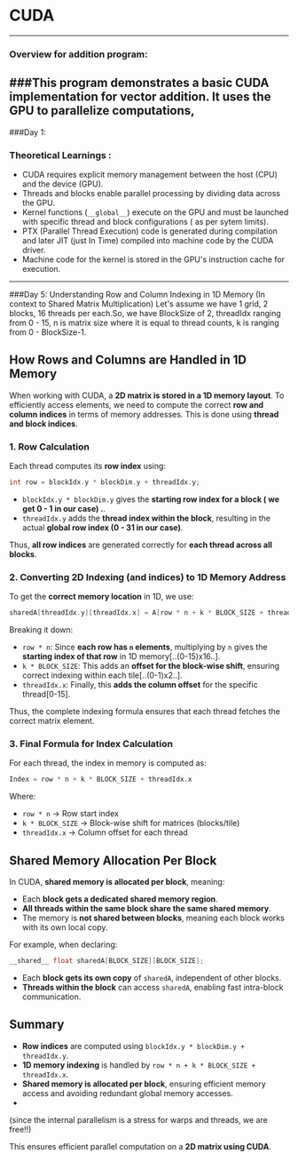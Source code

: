 # CUDA 
-------------------------------------------------------------------------------
### Overview for addition program:
###This program demonstrates a basic CUDA implementation for vector addition. It uses the GPU to parallelize computations,
---
###Day 1:
### Theoretical Learnings : 
- CUDA requires explicit memory management between the host (CPU) and the device (GPU).
- Threads and blocks enable parallel processing by dividing data across the GPU.
- Kernel functions (`__global__`) execute on the GPU and must be launched with specific thread and block configurations ( as per sytem limits).
- PTX (Parallel Thread Execution) code is generated during compilation and later JIT (just In Time) compiled into machine code by the CUDA driver.
- Machine code for the kernel is stored in the GPU's instruction cache for execution.
---------------------------------------------------------------------------------

###Day 5: Understanding Row and Column Indexing in 1D Memory (In context to Shared Matrix Multiplication)
Let's assume we have 1 grid, 2 blocks, 16 threads per each.So, we have BlockSize of 2, threadIdx ranging from 0 - 15, n is matrix size where it is equal to thread counts, k is ranging from 0 - BlockSize-1.
## How Rows and Columns are Handled in 1D Memory
When working with CUDA, a **2D matrix is stored in a 1D memory layout**. To efficiently access elements, we need to compute the correct **row and column indices** in terms of memory addresses. This is done using **thread and block indices**.

### 1. **Row Calculation**
Each thread computes its **row index** using:
```cpp
int row = blockIdx.y * blockDim.y + threadIdx.y;
```
- `blockIdx.y * blockDim.y` gives the **starting row index for a block ( we get 0 - 1 in our case) .**.
- `threadIdx.y` adds the **thread index within the block**, resulting in the actual **global row index (0 - 31 in our case)**.

Thus, **all row indices** are generated correctly for **each thread across all blocks**.

### 2. **Converting 2D Indexing (and indices) to 1D Memory Address**
To get the **correct memory location** in 1D, we use:
```cpp
sharedA[threadIdx.y][threadIdx.x] = A[row * n + k * BLOCK_SIZE + threadIdx.x];
```
Breaking it down:
- `row * n`: Since **each row has `n` elements**, multiplying by `n` gives the **starting index of that row** in 1D memory[..(0-15)x16..].
- `k * BLOCK_SIZE`: This adds an **offset for the block-wise shift**, ensuring correct indexing within each tile[..(0-1)x2..].
- `threadIdx.x`: Finally, this **adds the column offset** for the specific thread[0-15].

Thus, the complete indexing formula ensures that each thread fetches the correct matrix element.

### 3. **Final Formula for Index Calculation**
For each thread, the index in memory is computed as:
```cpp
Index = row * n + k * BLOCK_SIZE + threadIdx.x
```
Where:
- `row * n` → Row start index
- `k * BLOCK_SIZE` → Block-wise shift for matrices (blocks/tile)
- `threadIdx.x` → Column offset for each thread

## Shared Memory Allocation Per Block 
In CUDA, **shared memory is allocated per block**, meaning:
- Each **block gets a dedicated shared memory region**.
- **All threads within the same block share the same shared memory**.
- The memory is **not shared between blocks**, meaning each block works with its own local copy.

For example, when declaring:
```cpp
__shared__ float sharedA[BLOCK_SIZE][BLOCK_SIZE];
```
- Each **block gets its own copy** of `sharedA`, independent of other blocks.
- **Threads within the block** can access `sharedA`, enabling fast intra-block communication.

## Summary
- **Row indices** are computed using `blockIdx.y * blockDim.y + threadIdx.y`.
- **1D memory indexing** is handled by `row * n + k * BLOCK_SIZE + threadIdx.x`.
- **Shared memory is allocated per block**, ensuring efficient memory access and avoiding redundant global memory accesses.
- 
(since the internal parallelism is a stress for warps and threads, we are free!!)

This ensures efficient parallel computation on a **2D matrix using CUDA**. 



